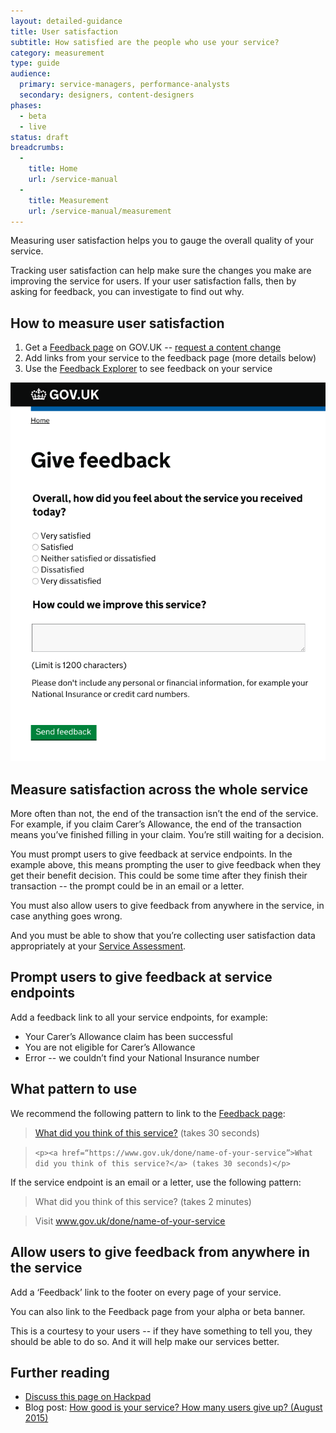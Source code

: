 ```yaml
---
layout: detailed-guidance
title: User satisfaction
subtitle: How satisfied are the people who use your service?
category: measurement
type: guide
audience:
  primary: service-managers, performance-analysts
  secondary: designers, content-designers
phases:
  - beta
  - live
status: draft
breadcrumbs:
  -
    title: Home
    url: /service-manual
  -
    title: Measurement
    url: /service-manual/measurement
---
```


Measuring user satisfaction helps you to gauge the overall quality of your service.

Tracking user satisfaction can help make sure the changes you make are improving the service for users. If your user satisfaction falls, then by asking for feedback, you can investigate to find out why.

## How to measure user satisfaction

1. Get a [Feedback page](/service-manual/user-centred-design/resources/patterns/feedback-pages.html) on GOV.UK -- [request a content change](https://support.production.alphagov.co.uk/)
2. Add links from your service to the feedback page (more details below)
3. Use the [Feedback Explorer](https://support.production.alphagov.co.uk/anonymous_feedback/explore) to see feedback on your service

![A Feedback page on GOV.UK](/service-manual/assets/images/feedback-page.png)

## Measure satisfaction across the whole service

More often than not, the end of the transaction isn’t the end of the service. For example, if you claim Carer’s Allowance, the end of the transaction means you’ve finished filling in your claim. You’re still waiting for a decision.

You must prompt users to give feedback at service endpoints. In the example above, this means prompting the user to give feedback when they get their benefit decision. This could be some time after they finish their transaction -- the prompt could be in an email or a letter.

You must also allow users to give feedback from anywhere in the service, in case anything goes wrong.

And you must be able to show that you’re collecting user satisfaction data appropriately at your [Service Assessment](/service-manual/digital-by-default/assessments-at-gds.html).

## Prompt users to give feedback at service endpoints

Add a feedback link to all your service endpoints, for example:

* Your Carer’s Allowance claim has been successful
* You are not eligible for Carer’s Allowance
* Error -- we couldn’t find your National Insurance number

## What pattern to use

We recommend the following pattern to link to the [Feedback page](/service-manual/user-centred-design/resources/patterns/feedback-pages.html):

> [What did you think of this service?]() (takes 30 seconds)

> `<p><a href=“https://www.gov.uk/done/name-of-your-service”>What did you think of this service?</a> (takes 30 seconds)</p>`

If the service endpoint is an email or a letter, use the following pattern:

> What did you think of this service? (takes 2 minutes)

> Visit www.gov.uk/done/name-of-your-service

## Allow users to give feedback from anywhere in the service

Add a ‘Feedback’ link to the footer on every page of your service.

You can also link to the Feedback page from your alpha or beta banner.

This is a courtesy to your users -- if they have something to tell you, they should be able to do so. And it will help make our services better.

## Further reading

* [Discuss this page on Hackpad](https://designpatterns.hackpad.com/User-satisfaction-and-user-feedback-zfk4wUpWNj3)
* Blog post: [How good is your service? How many users give up? (August 2015)](https://designnotes.blog.gov.uk/2015/08/13/how-good-is-your-service-how-many-users-give-up/)
